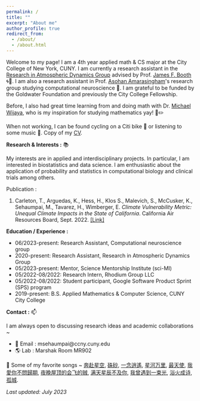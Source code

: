```yaml
---
permalink: /
title: ""
excerpt: "About me"
author_profile: true
redirect_from: 
  - /about/
  - /about.html
---
```


Welcome to my page! I am a 4th year applied math & CS major at the City College of New York, CUNY. I am currently a research assistant in the [Research in Atmospheric Dynamics Group](https://jfbooth.ccny.cuny.edu/) advised by Prof. [James F. Booth](https://www.ccny.cuny.edu/profiles/james-booth) 🌀🌊. I am also a research assistant in Prof. [Asohan Amarasingham](https://math.sci.ccny.cuny.edu/person/asohan-amarasingham/)'s research group studying computational neuroscience 🧠. I am grateful to be funded by the Goldwater Foundation and previously the City College Fellowship.

Before, I also had great time learning from and doing math with Dr. [Michael Wijaya](https://holdfirst.wordpress.com/), who is my inspiration for studying mathematics yay! 📔✏️

When not working, I can be found cycling on a Citi bike 🚴 or listening to some music 🎵. Copy of my [CV](https://www.dropbox.com/s/8a0xrox1815phcv/MS_CV_P_07_2023.pdf?dl=0). 

<b>Research & Interests :</b> 📚

My interests are in applied and interdisciplinary projects. In particular, I am interested in biostatistics and data science. I am enthusiastic about the application of probability and statistics in computational biology and clinical trials among others.   

Publication : 

1. Carleton, T., Arguedas, K., Hess, H., Klos S., Malevich, S., McCusker, K., Sehaumpai, M., Tavarez, H., Wimberger, E. *Climate Vulnerability Metric: Unequal Climate Impacts in the State of California*. California Air Resources Board, Sept. 2022. [[Link]](https://ww2.arb.ca.gov/sites/default/files/2022-11/2022-sp-appendix-k-climate-vulnerability-metric_0.pdf)

<b>Education / Experience :</b> 

- 06/2023-present: Research Assistant, Computational neuroscience group 
- 2020-present: Research Assistant, Research in Atmospheric Dynamics Group
- 05/2023-present: Mentor, Science Mentorship Institute (sci-MI)
- 05/2022-08/2022: Research Intern, Rhodium Group LLC
- 05/2022-08/2022: Student participant, Google Software Product Sprint (SPS) program
- 2019-present: B.S. Applied Mathematics & Computer Science, CUNY City College

<b>Contact :</b> 📫

I am always open to discussing research ideas and academic collaborations ~ 

- 📧 Email : msehaumpai<span>@<span>ccny.cuny.edu 
- 🌎 Lab : Marshak Room MR902

🎵 Some of my favorite songs ~ [奔赴星空](https://www.youtube.com/watch?v=V-8YuvTLMl8), [硃砂](https://www.youtube.com/watch?v=rrEs9SzTxPo), [一念逍遙](https://www.youtube.com/watch?v=RT8P742zPB4), [星河万里](https://www.youtube.com/watch?v=K7_b9LAjf7k), [最天使](https://www.youtube.com/watch?v=azynen7n8cw), [我愛你不問歸期](https://www.youtube.com/watch?v=zaCsjAV-xC4), [夜晚屋顶的会飞的贼](https://www.youtube.com/watch?v=kmB8vrKFPUI), [满天星辰不及你](https://www.youtube.com/watch?v=u1DN6TT78IE), [我曾遇到一束光](https://www.youtube.com/watch?v=3jOKM1HYddY), [浴火成诗](https://www.youtube.com/watch?v=ysbkoZBJXWM), [孤城](https://www.youtube.com/watch?v=DEBFHHV24mA).

*Last updated: July 2023*